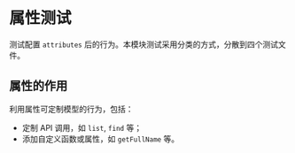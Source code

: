 # 属性测试

测试配置 `attributes` 后的行为。本模块测试采用分类的方式，分散到四个测试文件。

## 属性的作用

利用属性可定制模型的行为，包括：

- 定制 API 调用，如 `list`, `find` 等；
- 添加自定义函数或属性，如 `getFullName` 等。
